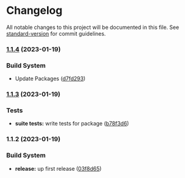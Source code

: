 # Changelog

All notable changes to this project will be documented in this file. See [standard-version](https://github.com/conventional-changelog/standard-version) for commit guidelines.

### [1.1.4](https://github.com/Lack-Zillions-Over/crypto/compare/v1.1.3...v1.1.4) (2023-01-19)


### Build System

* Update Packages ([d7fd293](https://github.com/Lack-Zillions-Over/crypto/commit/d7fd293f80adfad9f83161018f7c4938c26dc91b))

### [1.1.3](https://github.com/Lack-Zillions-Over/crypto/compare/v1.1.2...v1.1.3) (2023-01-19)


### Tests

* **suite tests:** write tests for package ([b78f3d6](https://github.com/Lack-Zillions-Over/crypto/commit/b78f3d6958661af4d7f68f5fcf8b2aaafaa06224))

### 1.1.2 (2023-01-19)


### Build System

* **release:** up first release ([03f8d65](https://github.com/Lack-Zillions-Over/crypto/commit/03f8d65e420d7d04c6baa63622b9a891e2144650))

